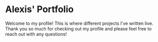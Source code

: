 # Alexis' Portfolio
Welcome to my profile! This is where different projects I've written live. Thank you so much for checking out my profile and please feel free to reach out with any questions!

